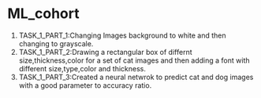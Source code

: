 # ML_cohort
1. TASK_1_PART_1:Changing Images background to white and then changing to grayscale.
2. TASK_1_PART_2:Drawing a rectangular box of differnt size,thickness,color for a set of cat images and then adding a font with different size,type,color and thickness.
3. TASK_1_PART_3:Created a neural netwrok to predict cat and dog images with a good parameter to accuracy ratio.
